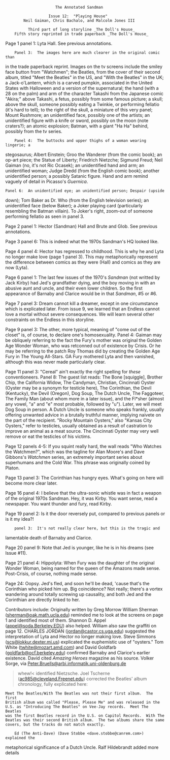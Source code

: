                           The Annotated Sandman

                       Issue 12:  "Playing House"
            Neil Gaiman, Chris Bachalo, and Malcolm Jones III

              Third part of long storyline _The Doll's House_
        Fifth story reprinted in trade paperback _The Doll's House_

Page 1 panel 1:  Lyta Hall.  See previous annotations.

        Panel 3:  The images here are much clearer in the original comic than
in the trade paperback reprint.  Images on the tv screens include the smiley
face button from "Watchmen"; the Beatles, from the cover of their second album,
titled "Meet the Beatles" in the US, and "With the Beatles" in the UK; a
Jack-o'Lantern, which is a carved pumpkin, associated in the United States with
Halloween and a version of the supernatural;  the hand (with a 28 on the palm)
and arm of the character Takashi from the Japanese comic "Akira;" above
Takashi, a fetus, possibly from some famous picture; a skull; above the skull,
someone possibly eating a Twinkie, or performing fellatio (it's hard to tell);
to the right of the skull, a miniature of this very panel; Mount Rushmore;  an
unidentified face, possibly one of the artists;  an unidentified figure with a
knife or sword, possibly on the moon (note craters?); an atomic explosion;
Batman, with a giant "Ha Ha" behind, possibly from the tv series.

        Panel 4:  The buttocks and upper thighs of a woman wearing lingerie; a
stegosaurus; Albert Einstein; Groo the Wanderer (from the comic book); an
op-art piece; the Statue of Liberty; Friedrich Nietzche; Sigmund Freud; Neil
Gaiman (no, it's not Ric Ocasek); an unidentified hand and arm; an unidentified
woman; Judge Dredd (from the English comic book); another unidentified person;
a possibly Satanic figure.
Hand and arm remind vaguely of detail in Picasso's _Guernica_.

	Panel 6:  An unidentified eye; an unidentified person; Despair (upside
down); Tom Baker as Dr. Who (from the English television series); an
unidentified face (below Baker); a Joker playing card (particularly resembling
the Batman villain). To Joker's right, zoom-out of someone performing fellatio
as seen in panel 3.

Page 2 panel 1:  Hector (Sandman) Hall and Brute and Glob.  See previous
annotations.

Page 3 panel 6:  This is indeed what the 1970s Sandman's HQ looked like.

Page 4 panel 4:  Hector has regressed to childhood.  This is why he and Lyta no
longer make love (page 1 panel 3).  This may metaphorically represent the
difference between comics as they were (Hall) and comics as they are now
(Lyta).

Page 6 panel 1:  The last few issues of the 1970's _Sandman_ (not writted by
Jack Kirby) had Jed's grandfather dying, and the boy moving in with an abusive
aunt and uncle, and their even lower children.  So the first appearance of
Barnaby and Clarice would be in that _Sandman_, #5 or #6.

Page 7 panel 3:  Dream cannot kill a dreamer, except in one circumstance which
is explicated later.  From issue 9, we learned that an Endless cannot love a
mortal without severe consequences.  We will learn several other constraints on
the Endless in this storyline.

Page 9 panel 3:  The other, more typical, meaning of "come out of the closet"
is, of course, to declare one's homosexuality.
	Panel 4:  Gaiman may be obliquely referring to the fact the Fury's
mother was original the Golden Age Wonder Woman, who was retconned out of
existence by Crisis.  Or he may be referring to the patch Roy Thomas did by
creating the Golden Age Fury in The Young All-Stars.  GA Fury mothered Lyta and
then vanished, although this was never made particularly clear.

Page 11 panel 3:  "Cereal" ain't exactly the right spelling for _these_
conventioneers.
	Panel 8:  The guest list reads:  The Bone [squiggle], Brother Chip, the
California Widow, The Candyman, Christian, Cincinnati Oyster (Oyster may be a
synonym for testicle here), The Corinthian, the Devil (Kentucky), the Devil
(Oregon), Dog Soup, The Dutch Uncle, The Faggoteer, The Family Man (about
whom more in a later issue), and the Fl*sher (almost any vowel, "a" and "e"
most probable, followed by "u").  Later, we will meet Dog Soup in person.  A
Dutch Uncle is someone who speaks frankly, usually offering unwanted advice in
a brutally truthful manner, implying naivete on the part of the recipient.
"Rocky Mountain Oysters," also "Kansas City Oysters," refer to testicles,
usually obtained as a result of castration to improve an animal as a meat
source.  The Cincinnati Oyster may very well remove or eat the testicles of his
victims.

Page 12 panels 4-5:  If you squint really hard, the wall reads "Who Watches the
Watchmen?", which was the tagline for Alan Moore's and Dave Gibbons's
_Watchmen_ series, an extremely important series about superhumans and the Cold
War.  This phrase was originally coined by Platon.

Page 13 panel 3:  The Corinthian has hungry eyes.  What's going on here will
become more clear later.

Page 16 panel 4:  I believe that the ultra-sonic whistle was in fact a weapon
of the original 1970s Sandman.  Hey, it was Kirby.  You want sense, read a
newspaper.  You want thunder and fury, read Kirby.

Page 19 panel 2: Is it the door reversely put, compared to previous
panels or is it my idea?! 

        panel 3:  It's not really clear here, but this is the tragic and
lamentable death of Barnaby and Clarice.

Page 20 panel 9:  Note that Jed is younger, like he is in his dreams
(see Issue #11). 

Page 21 panel 4:  Hippolyta:  When Fury was the daughter of the original Wonder
Woman, being named for the queen of the Amazons made sense.  Post-Crisis, of
course, nothing made sense.

Page 24:  Oopsy.  Jed's fled, and soon he'll be dead, 'cause that's the
Corinthian who picked him up.  Big coincidence?  Not really; there's a vortex
wandering around totally screwing up causality, and both Jed and the Corinthian
are directly linked to her.

Contributors include:
        Originally written by Greg Morrow
	William Sherman (sherman@oak.math.ucla.edu) reminded me to look at the
screens on page 1 and identified most of them.  Shannon D. Appel
(appel@soda.Berkeley.EDU) also helped.  William also saw the graffiti on page
12.
	CHARLES JORDAN (jordan@castor.cs.uga.edu) suggested the interpretation
of Lyta and Hector no longer making love.
	Steve Simmons (scs@lokkur.dexter.mi.us) explicated the euphemistic use
of "oysters."
	Tom White (twhite@mozart.amd.com) and David Goldfarb
(goldfarb@ocf.berkeley.edu) confirmed Barnaby and Clarice's earlier existence.
David cited _Amazing Heroes_ magazine as his source.
	Volker Sorge, via <Peter.Bruells@arbi.informatik.uni-oldenburg.de>
>whew!< identified Nietzsche.
	Joel Tscherne (ac985@cleveland.Freenet.edu) corrected the Beatles'
album chronology, fully explicated here:

    Meet The Beatles/With The Beatles was not their first album.  The first
    British album was called "Please, Please Me" and was released in the
    U.S. as "Introducing The Beatles" on Vee-Jay records.  Meet The Beatles
    was the first Beatles record in the U.S. on Capitol Records.  With The
    Beatles was their second British album.  The two albums share the same
    covers, but the tracks do not match exactly.

        Ed (The Anti-Dave) (Dave Stobbe <dave.stobbe@canrem.com>) explained the
metaphorical significance of a Dutch Uncle.
        Ralf Hildebrandt added more details
